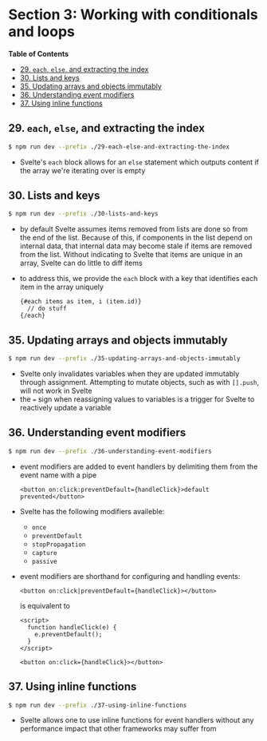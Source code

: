 # Section 3: Working with conditionals and loops


<!-- START doctoc generated TOC please keep comment here to allow auto update -->
<!-- DON'T EDIT THIS SECTION, INSTEAD RE-RUN doctoc TO UPDATE -->
**Table of Contents**

- [29. `each`, `else`, and extracting the index](#29-each-else-and-extracting-the-index)
- [30. Lists and keys](#30-lists-and-keys)
- [35. Updating arrays and objects immutably](#35-updating-arrays-and-objects-immutably)
- [36. Understanding event modifiers](#36-understanding-event-modifiers)
- [37. Using inline functions](#37-using-inline-functions)

<!-- END doctoc generated TOC please keep comment here to allow auto update -->

## 29. `each`, `else`, and extracting the index

```bash
$ npm run dev --prefix ./29-each-else-and-extracting-the-index
```

- Svelte's `each` block allows for an `else` statement which outputs content if
    the array we're iterating over is empty

## 30. Lists and keys

```bash
$ npm run dev --prefix ./30-lists-and-keys
```

- by default Svelte assumes items removed from lists are done so from the end of
    the list. Because of this, if components in the list depend on internal data,
    that internal data may become stale if items are removed from the list. Without
    indicating to Svelte that items are unique in an array, Svelte can do little
    to diff items
- to address this, we provide the `each` block with a key that identifies each item
    in the array uniquely

    ```svelte
    {#each items as item, i (item.id)}
      // do stuff
    {/each}
    ```

## 35. Updating arrays and objects immutably

```bash
$ npm run dev --prefix ./35-updating-arrays-and-objects-immutably
```

- Svelte only invalidates variables when they are updated immutably through
    assignment. Attempting to mutate objects, such as with `[].push`, will not
    work in Svelte
- the `=` sign when reassigning values to variables is a trigger for Svelte to
    reactively update a variable

## 36. Understanding event modifiers

```bash
$ npm run dev --prefix ./36-understanding-event-modifiers
```

- event modifiers are added to event handlers by delimiting them from the event
    name with a pipe

    ```svelte
    <button on:click:preventDefault={handleClick}>default prevented</button>
    ```
- Svelte has the following modifiers availeble:
    - `once`
    - `preventDefault`
    - `stopPropagation`
    - `capture`
    - `passive`
- event modifiers are shorthand for configuring and handling events:

    ```svelte
    <button on:click|preventDefault={handleClick}></button>
    ```

    is equivalent to

    ```svelte
    <script>
      function handleClick(e) {
        e.preventDefault();
      }
    </script>

    <button on:click={handleClick}></button>
    ```

## 37. Using inline functions

```bash
$ npm run dev --prefix ./37-using-inline-functions
```

- Svelte allows one to use inline functions for event handlers without any
    performance impact that other frameworks may suffer from
